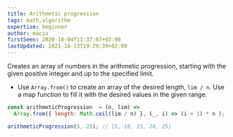 ```yaml
---
title: Arithmetic progression
tags: math,algorithm
expertise: beginner
author: maciv
firstSeen: 2020-10-04T11:37:07+03:00
lastUpdated: 2021-10-13T19:29:39+02:00
---
```


Creates an array of numbers in the arithmetic progression, starting with the given positive integer and up to the specified limit.

- Use `Array.from()` to create an array of the desired length, `lim / n`. Use a map function to fill it with the desired values in the given range.

```js
const arithmeticProgression  = (n, lim) =>
  Array.from({ length: Math.ceil(lim / n) }, (_, i) => (i + 1) * n );
```

```js
arithmeticProgression(5, 25); // [5, 10, 15, 20, 25]
```
